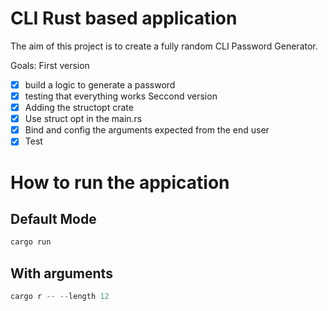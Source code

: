 # CLI Rust based application

The aim of this project is to create a fully random CLI Password Generator.

Goals:
First version

- [x] build a logic to generate a password
- [x] testing that everything works
      Seccond version
- [x] Adding the structopt crate
- [x] Use struct opt in the main.rs
- [x] Bind and config the arguments expected from the end user
- [x] Test

# How to run the appication

## Default Mode

```rust
cargo run
```

## With arguments

```rust
cargo r -- --length 12
```
